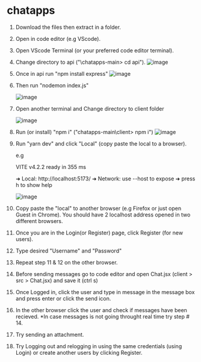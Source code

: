 # chatapps

1. Download the files then extract in a folder.
2. Open in code editor (e.g VScode).
3. Open VScode Terminal (or your preferred code editor terminal).
4. Change directory to api ("\chatapps-main> cd api"). ![image](https://user-images.githubusercontent.com/39289957/234757642-3c5ed7d0-4e4e-46aa-8092-0196bce8d4cd.png)

5. Once in api run "npm install express" ![image](https://user-images.githubusercontent.com/39289957/234757914-3a5793e8-a31b-4645-9b69-a2c2f9d48e5f.png)

6. Then run "nodemon index.js"

	![image](https://user-images.githubusercontent.com/39289957/234758023-0269c000-07d0-4ac2-8bdf-2d96986a1cc2.png)

	
7. Open another terminal and Change directory to client folder

	![image](https://user-images.githubusercontent.com/39289957/234758088-95a6ec36-0523-4d6d-b08e-385c98397f0e.png)

8. Run (or install) "npm i" ("chatapps-main\client> npm i") ![image](https://user-images.githubusercontent.com/39289957/234758174-0d72bdc4-972f-46cc-987a-9280951f4106.png)

10. Run "yarn dev" and click "Local" (copy paste the local to a browser).

	e.g

	  VITE v4.2.2  ready in 355 ms

	  ➜  Local:   http://localhost:5173/
	  ➜  Network: use --host to expose
	  ➜  press h to show help
	  
	  ![image](https://user-images.githubusercontent.com/39289957/234757496-257ab697-2ba9-4e83-9163-79bb6c7cdee9.png)


10. Copy paste the "local" to another browser (e.g Firefox or just open Guest in Chrome).  You should have 2 localhost address opened in two different browsers.

11. Once you are in the Login(or Register) page, click Register (for new users).
12. Type desired "Username" and "Password"
13. Repeat step 11 & 12 on the other browser.

14. Before sending messages go to code editor and open Chat.jsx (client > src > Chat.jsx) and save it (ctrl s)
15. Once Logged in, click the user and type in message in the message box and press enter or click the send icon.
16. In the other browser click the user and check if messages have been recieved. *In case messages is not going throught real time try step # 14.
17. Try sending an attachment.
18. Try Logging out and relogging in using the same credentials (using Login) or create another users by clicking Register.







